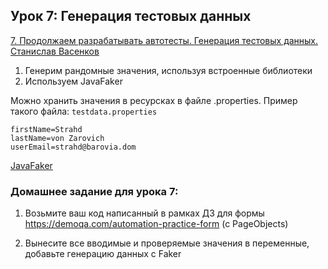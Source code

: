 ## Урок 7: Генерация тестовых данных
[7. Продолжаем разрабатывать автотесты. Генерация тестовых данных. Станислав Васенков](https://school.qa.guru/pl/teach/control/lesson/view?id=343208846&editMode=0)

1. Генерим рандомные значения, используя встроенные библиотеки
2. Используем JavaFaker

Можно хранить значения в ресурсках в файле .properties. Пример такого файла: `testdata.properties`
```
firstName=Strahd
lastName=von Zarovich
userEmail=strahd@barovia.dom
```

[JavaFaker](https://github.com/DiUS/java-faker)

### Домашнее задание для урока 7:
1. Возьмите ваш код написанный в рамках ДЗ для формы https://demoqa.com/automation-practice-form (c PageObjects)

2. Вынесите все вводимые и проверяемые значения в переменные, добавьте генерацию данных с Faker
